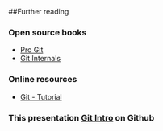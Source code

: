 ##Further reading
### Open source books
* [Pro Git](http://git-scm.com/book/)
* [Git Internals](https://github.com/pluralsight/git-internals-pdf)

### Online resources
* [Git - Tutorial](http://www.vogella.com/tutorials/Git/article.html)

### This presentation [Git Intro](https://github.com/zxkane/reveal.js/tree/git-intro) on Github